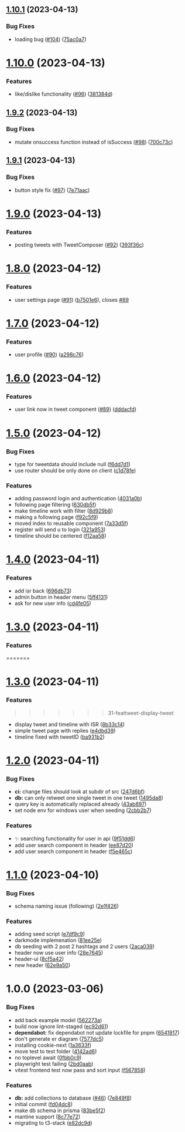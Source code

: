 ## [1.10.1](https://github.com/CUexter/Tweet/compare/v1.10.0...v1.10.1) (2023-04-13)

### Bug Fixes

- loading bug ([#104](https://github.com/CUexter/Tweet/issues/104)) ([75ac0a7](https://github.com/CUexter/Tweet/commit/75ac0a78034d2f73e90e047a496ceb6d3eb0de45))

# [1.10.0](https://github.com/CUexter/Tweet/compare/v1.9.2...v1.10.0) (2023-04-13)

### Features

- like/dislike functionality ([#96](https://github.com/CUexter/Tweet/issues/96)) ([381384d](https://github.com/CUexter/Tweet/commit/381384deb570baa63a30f43bbfcf285792fb0153))

## [1.9.2](https://github.com/CUexter/Tweet/compare/v1.9.1...v1.9.2) (2023-04-13)

### Bug Fixes

- mutate onsuccess function instead of isSuccess ([#98](https://github.com/CUexter/Tweet/issues/98)) ([700c73c](https://github.com/CUexter/Tweet/commit/700c73c31d290f51b32259d9f073ae6a6cfb5131))

## [1.9.1](https://github.com/CUexter/Tweet/compare/v1.9.0...v1.9.1) (2023-04-13)

### Bug Fixes

- button style fix ([#97](https://github.com/CUexter/Tweet/issues/97)) ([7e71aac](https://github.com/CUexter/Tweet/commit/7e71aacb98dab09a9608b17f1248d80e37441d5a))

# [1.9.0](https://github.com/CUexter/Tweet/compare/v1.8.0...v1.9.0) (2023-04-13)

### Features

- posting tweets with TweetComposer ([#92](https://github.com/CUexter/Tweet/issues/92)) ([393f36c](https://github.com/CUexter/Tweet/commit/393f36ca027367dd51651c9fc37c5735bd6ce558))

# [1.8.0](https://github.com/CUexter/Tweet/compare/v1.7.0...v1.8.0) (2023-04-12)

### Features

- user settings page ([#91](https://github.com/CUexter/Tweet/issues/91)) ([b7501e6](https://github.com/CUexter/Tweet/commit/b7501e683545e596f7189986e54217f913b68a7f)), closes [#89](https://github.com/CUexter/Tweet/issues/89)

# [1.7.0](https://github.com/CUexter/Tweet/compare/v1.6.0...v1.7.0) (2023-04-12)

### Features

- user profile ([#90](https://github.com/CUexter/Tweet/issues/90)) ([a298c76](https://github.com/CUexter/Tweet/commit/a298c76a8fb8a55cec8671e3bd0abba264d907c7))

# [1.6.0](https://github.com/CUexter/Tweet/compare/v1.5.0...v1.6.0) (2023-04-12)

### Features

- user link now in tweet component ([#89](https://github.com/CUexter/Tweet/issues/89)) ([dddacfd](https://github.com/CUexter/Tweet/commit/dddacfd6d90ebe3899d9bc41ae544eb4a63012a1))

# [1.5.0](https://github.com/CUexter/Tweet/compare/v1.4.0...v1.5.0) (2023-04-12)

### Bug Fixes

- type for tweetdata should include null ([f6dd7d1](https://github.com/CUexter/Tweet/commit/f6dd7d16597262ae36ae985e82553e6d9cb0e29c))
- use router should be only done on client ([c1d78fe](https://github.com/CUexter/Tweet/commit/c1d78fe5ed479bb4e837043cc9a04fa8cfd43482))

### Features

- adding password login and authentication ([4031a0b](https://github.com/CUexter/Tweet/commit/4031a0be09e27ad58ff303e2add3cdb6b8a56afb))
- following page filtering ([630db5f](https://github.com/CUexter/Tweet/commit/630db5fface25757bacc562e3c781ecf79c0a270))
- make timeline work with filter ([8d929b8](https://github.com/CUexter/Tweet/commit/8d929b8dda0dfdacb3dc18fae1539d2d600ae33c))
- making a following page ([f92c5f9](https://github.com/CUexter/Tweet/commit/f92c5f9a6618f8f60f345896a400819abdaf4af9))
- moved index to reusable component ([7a33d5f](https://github.com/CUexter/Tweet/commit/7a33d5f9ed09646719c58b80d159d744bcffc874))
- register will send u to login ([321a953](https://github.com/CUexter/Tweet/commit/321a9534dc98a879beb0ea934855e6882ab27836))
- timeline should be centered ([f12aa58](https://github.com/CUexter/Tweet/commit/f12aa5881bbe91c8640677d2fca4fc5670146fa4))

# [1.4.0](https://github.com/CUexter/Tweet/compare/v1.3.0...v1.4.0) (2023-04-11)

### Features

- add isr back ([696db73](https://github.com/CUexter/Tweet/commit/696db738c6bcf8de7d830fd9699d782eea8059c5))
- admin button in header menu ([5ff4131](https://github.com/CUexter/Tweet/commit/5ff413176332a2c78d7bfd16933b556c66c7f313))
- ask for new user info ([cd4fe05](https://github.com/CUexter/Tweet/commit/cd4fe05d864e25d532f6c4f173ef873422ce9bc4))

# [1.3.0](https://github.com/CUexter/Tweet/compare/v1.2.0...v1.3.0) (2023-04-11)

### Features

=======

# [1.3.0](https://github.com/CUexter/Tweet/compare/v1.2.0...v1.3.0) (2023-04-11)

### Features

> > > > > > > 31-feattweet-display-tweet

- display tweet and timeline with ISR ([8b33c14](https://github.com/CUexter/Tweet/commit/8b33c14aa4630f4d05f76121e36ff2eb7fc58be2))
- simple tweet page with replies ([e4dbd39](https://github.com/CUexter/Tweet/commit/e4dbd391db2cce736d2ef8cda4aaa82236eea8cf))
- timeline fixed with tweetID ([ba931b2](https://github.com/CUexter/Tweet/commit/ba931b2b7ada9bc7d2c561068ce399d2a0b3c8f2))

# [1.2.0](https://github.com/CUexter/Tweet/compare/v1.1.0...v1.2.0) (2023-04-11)

### Bug Fixes

- **ci:** change files should look at subdir of src ([247d6bf](https://github.com/CUexter/Tweet/commit/247d6bfabbb75f7c32944aa35534e38c0bc56b6b))
- **db:** can only retweet one single tweet in one tweet ([1495da8](https://github.com/CUexter/Tweet/commit/1495da85b9a5f58276622c2aef5c405793533574))
- query key is automatically replaced already ([43ab897](https://github.com/CUexter/Tweet/commit/43ab897d2c9b9dd07ffde2b9163491d3b9a25ee7))
- set node env for windows user when seeding ([2cbb2b7](https://github.com/CUexter/Tweet/commit/2cbb2b75d636dd4cae05b03fa18ac7076257082f))

### Features

- :sparkles: searching functionality for user in api ([9f51dd6](https://github.com/CUexter/Tweet/commit/9f51dd6747d853d95abf91ecbd652b04a0e94dda))
- add user search component in header ([ee87d20](https://github.com/CUexter/Tweet/commit/ee87d2039780c708346fb0978bca3e59071b75ee))
- add user search component in header ([f5e465c](https://github.com/CUexter/Tweet/commit/f5e465c151c06a9e5962eb21ba575fdab616b94c))

# [1.1.0](https://github.com/CUexter/Tweet/compare/v1.0.0...v1.1.0) (2023-04-10)

### Bug Fixes

- schema naming issue (following) ([2e1f426](https://github.com/CUexter/Tweet/commit/2e1f4263f58f3276d972965becfc4d61dc8d46fd))

### Features

- adding seed script ([e7df9c9](https://github.com/CUexter/Tweet/commit/e7df9c9a76e599354adcd91bf97d79af3f5208f6))
- darkmode implemenation ([81ee25e](https://github.com/CUexter/Tweet/commit/81ee25e1dbe2c27f9c6c78d570cd80ac6465c064))
- db seeding with 2 post 2 hashtags and 2 users ([2aca039](https://github.com/CUexter/Tweet/commit/2aca039bc1cd1eeed188f5e49dcb281862c05f33))
- header now use user info ([28e7645](https://github.com/CUexter/Tweet/commit/28e7645ebe870f87f2916eed469b88e2f299242f))
- header-ui ([8cf5a42](https://github.com/CUexter/Tweet/commit/8cf5a42b4866ea1c3740401eddb38c5d1cb21cb4))
- new header ([62e9a50](https://github.com/CUexter/Tweet/commit/62e9a507a686783cb9164835169ab6a73bd8e3b7))

# 1.0.0 (2023-03-06)

### Bug Fixes

- add back example model ([562273a](https://github.com/CUexter/Tweet/commit/562273af4f0d7ca5b07446ab0e74936ec5a94611))
- build now ignore lint-staged ([ec92d61](https://github.com/CUexter/Tweet/commit/ec92d616eded0f4a72a14aaf79ed237616bcc4b9))
- **dependabot:** fix dependabot not update lockfile for pnpm ([6541917](https://github.com/CUexter/Tweet/commit/654191723c48acbdba4e087e424e21923e596582))
- don't generate er diagram ([7577dc5](https://github.com/CUexter/Tweet/commit/7577dc5e404ac485266d84f0b753b3ce65681109))
- installing cookie-next ([1a3633f](https://github.com/CUexter/Tweet/commit/1a3633f26a9ce4bfc84559b5a1d22aa36bbacc71))
- move test to test folder ([4142ad6](https://github.com/CUexter/Tweet/commit/4142ad6dce56d91c85c73bcecaa397a55a520adc))
- no toplevel await ([0fbb0c9](https://github.com/CUexter/Tweet/commit/0fbb0c928ae1cd16433db0ca7f18235707644b2c))
- playwright test failing ([2bd0aab](https://github.com/CUexter/Tweet/commit/2bd0aaba426751587e1e890893b4d42dcac8fe13))
- vitest frontend test now pass and sort input ([f567858](https://github.com/CUexter/Tweet/commit/f56785819dd78fcbe04210230c73262a70974087))

### Features

- **db:** add collections to database ([#46](https://github.com/CUexter/Tweet/issues/46)) ([7e849f8](https://github.com/CUexter/Tweet/commit/7e849f8279b9029d49c8527d1ab41aff92f72c50))
- initial commit ([fd04dc8](https://github.com/CUexter/Tweet/commit/fd04dc8278c358f7ec2ba4f267259867cccf5e3d))
- make db schema in prisma ([83be5f2](https://github.com/CUexter/Tweet/commit/83be5f2c198e646cb66dad9bcd8e0d56d7110b18))
- mantine support ([8c77e72](https://github.com/CUexter/Tweet/commit/8c77e727d2558ebeb69ce048eae63a65a12cc736))
- migrating to t3-stack ([e82dc9d](https://github.com/CUexter/Tweet/commit/e82dc9d4f47ac3b12dc3e449f225eb4aa693c3c9))
